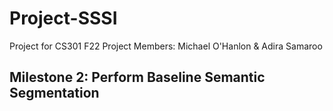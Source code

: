# Project-SSSI
Project for CS301 F22
Project Members: Michael O'Hanlon & Adira Samaroo

<h2>Milestone 2: Perform Baseline Semantic Segmentation</h2>
